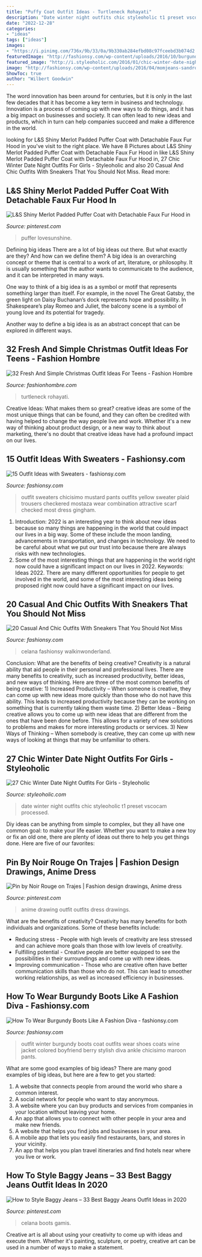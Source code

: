 ```yaml
---
title: "Puffy Coat Outfit Ideas - Turtleneck Rohayati"
description: "Date winter night outfits chic styleoholic t1 preset vscocam processed"
date: "2022-12-28"
categories:
- "ideas"
tags: ["ideas"]
images:
- "https://i.pinimg.com/736x/9b/33/0a/9b330ab284efbd08c97fceebd3b074d2.jpg"
featuredImage: "http://fashionsy.com/wp-content/uploads/2016/10/burgundy-coat-and-boots.jpg"
featured_image: "http://i.styleoholic.com/2016/01/chic-winter-date-night-outfits-for-girls-14.jpg"
image: "http://fashionsy.com/wp-content/uploads/2016/04/momjeans-sandrojeans-yslbag-newbalance-sneakers-90sstyle-5-630x945.jpg"
ShowToc: true
author: "Wilbert Goodwin"
---
```



The word innovation has been around for centuries, but it is only in the last few decades that it has become a key term in business and technology. Innovation is a process of coming up with new ways to do things, and it has a big impact on businesses and society. It can often lead to new ideas and products, which in turn can help companies succeed and make a difference in the world.

	

		
looking for L&amp;S Shiny Merlot Padded Puffer Coat with Detachable Faux Fur Hood in you've visit to the right place. We have 8 Pictures about L&amp;S Shiny Merlot Padded Puffer Coat with Detachable Faux Fur Hood in like L&amp;S Shiny Merlot Padded Puffer Coat with Detachable Faux Fur Hood in, 27 Chic Winter Date Night Outfits For Girls - Styleoholic and also 20 Casual And Chic Outfits With Sneakers That You Should Not Miss. Read more:
		
    
## L&amp;S Shiny Merlot Padded Puffer Coat With Detachable Faux Fur Hood In

<img loading=lazy src="https://i.pinimg.com/736x/9b/33/0a/9b330ab284efbd08c97fceebd3b074d2.jpg" onerror="this.onerror=null;this.src='https://tse1.mm.bing.net/th?id=OIP.VWmBwmW9O5fxGt4rxBiZUAHaLH&amp;pid=15.1';" alt="L&amp;S Shiny Merlot Padded Puffer Coat with Detachable Faux Fur Hood in">

_Source: pinterest.com_

>puffer lovesunshine. 

	

Defining big ideas
There are a lot of big ideas out there. But what exactly are they? And how can we define them?
A big idea is an overarching concept or theme that is central to a work of art, literature, or philosophy. It is usually something that the author wants to communicate to the audience, and it can be interpreted in many ways.

One way to think of a big idea is as a symbol or motif that represents something larger than itself. For example, in the novel The Great Gatsby, the green light on Daisy Buchanan’s dock represents hope and possibility. In Shakespeare’s play Romeo and Juliet, the balcony scene is a symbol of young love and its potential for tragedy.

Another way to define a big idea is as an abstract concept that can be explored in different ways.

    
## 32 Fresh And Simple Christmas Outfit Ideas For Teens - Fashion Hombre

<img loading=lazy src="http://www.fashionhombre.com/wp-content/uploads/2019/10/Fresh-And-Simple-Christmas-Outfit-Ideas-For-Teens-8-1.jpg" onerror="this.onerror=null;this.src='https://tse4.mm.bing.net/th?id=OIP.tW48nCD0yl5GPXKSHfKvywHaLG&amp;pid=15.1';" alt="32 Fresh And Simple Christmas Outfit Ideas For Teens - Fashion Hombre">

_Source: fashionhombre.com_

>turtleneck rohayati. 

	

Creative Ideas: What makes them so great?
creative ideas are some of the most unique things that can be found, and they can often be credited with having helped to change the way people live and work. Whether it's a new way of thinking about product design, or a new way to think about marketing, there's no doubt that creative ideas have had a profound impact on our lives.

    
## 15 Outfit Ideas With Sweaters - Fashionsy.com

<img loading=lazy src="https://fashionsy.com/wp-content/uploads/2013/10/saffron-scarves-echarpes-sweaters-whitelook-main-single-630x923.jpg" onerror="this.onerror=null;this.src='https://tse1.mm.bing.net/th?id=OIP.pbMiT7kFITs_XUPw0R4pawHaK2&amp;pid=15.1';" alt="15 Outfit Ideas with Sweaters - fashionsy.com">

_Source: fashionsy.com_

>outfit sweaters chicisimo mustard pants outfits yellow sweater plaid trousers checkered mostaza wear combination attractive scarf checked most dress gingham. 

	

1) Introduction: 2022 is an interesting year to think about new ideas because so many things are happening in the world that could impact our lives in a big way. Some of these include the moon landing, advancements in transportation, and changes in technology. We need to be careful about what we put our trust into because there are always risks with new technologies.
2) Some of the most interesting things that are happening in the world right now could have a significant impact on our lives in 2022. Keywords: Ideas 2022. There are many different opportunities for people to get involved in the world, and some of the most interesting ideas being proposed right now could have a significant impact on our lives.

    
## 20 Casual And Chic Outfits With Sneakers That You Should Not Miss

<img loading=lazy src="http://fashionsy.com/wp-content/uploads/2016/04/momjeans-sandrojeans-yslbag-newbalance-sneakers-90sstyle-5-630x945.jpg" onerror="this.onerror=null;this.src='https://tse2.mm.bing.net/th?id=OIP.vvBwyNN0vTFB7xGIzO-XaQHaLH&amp;pid=15.1';" alt="20 Casual And Chic Outfits With Sneakers That You Should Not Miss">

_Source: fashionsy.com_

>celana fashionsy walkinwonderland. 

	

Conclusion: What are the benefits of being creative?
Creativity is a natural ability that aid people in their personal and professional lives. There are many benefits to creativity, such as increased productivity, better ideas, and new ways of thinking. Here are three of the most common benefits of being creative: 1) Increased Productivity – When someone is creative, they can come up with new ideas more quickly than those who do not have this ability. This leads to increased productivity because they can be working on something that is currently taking them waste time. 2) Better Ideas – Being creative allows you to come up with new ideas that are different from the ones that have been done before. This allows for a variety of new solutions to problems and makes for more interesting products or services. 3) New Ways of Thinking – When somebody is creative, they can come up with new ways of looking at things that may be unfamiliar to others.

    
## 27 Chic Winter Date Night Outfits For Girls - Styleoholic

<img loading=lazy src="http://i.styleoholic.com/2016/01/chic-winter-date-night-outfits-for-girls-14.jpg" onerror="this.onerror=null;this.src='https://tse1.mm.bing.net/th?id=OIP.DQ7ErT1wsZ29q0q1NWK2hgHaLH&amp;pid=15.1';" alt="27 Chic Winter Date Night Outfits For Girls - Styleoholic">

_Source: styleoholic.com_

>date winter night outfits chic styleoholic t1 preset vscocam processed. 

	

Diy ideas can be anything from simple to complex, but they all have one common goal: to make your life easier. Whether you want to make a new toy or fix an old one, there are plenty of ideas out there to help you get things done. Here are five of our favorites: 

    
## Pin By Noir Rouge On Trajes | Fashion Design Drawings, Anime Dress

<img loading=lazy src="https://i.pinimg.com/736x/c2/94/51/c2945145f0660221d4a3fd9f91cf1a3f--anime-outfits-outfit-design-drawing.jpg" onerror="this.onerror=null;this.src='https://tse4.mm.bing.net/th?id=OIP.8_FrgXeH3fNseZ0wbH5FbgHaLi&amp;pid=15.1';" alt="Pin by Noir Rouge on Trajes | Fashion design drawings, Anime dress">

_Source: pinterest.com_

>anime drawing outfit outfits dress drawings. 

	

What are the benefits of creativity?
Creativity has many benefits for both individuals and organizations. Some of these benefits include: 
- Reducing stress - People with high levels of creativity are less stressed and can achieve more goals than those with low levels of creativity. 
- Fulfilling potential - Creative people are better equipped to see the possibilities in their surroundings and come up with new ideas. 
- Improving communication - Those who are creative often have better communication skills than those who do not. This can lead to smoother working relationships, as well as increased efficiency in businesses.

    
## How To Wear Burgundy Boots Like A Fashion Diva - Fashionsy.com

<img loading=lazy src="http://fashionsy.com/wp-content/uploads/2016/10/burgundy-coat-and-boots.jpg" onerror="this.onerror=null;this.src='https://tse2.mm.bing.net/th?id=OIP.8vDzvKDi3Zc-wKyi9ThquQHaLG&amp;pid=15.1';" alt="How To Wear Burgundy Boots Like A Fashion Diva - fashionsy.com">

_Source: fashionsy.com_

>outfit winter burgundy boots coat outfits wear shoes coats wine jacket colored boyfriend berry stylish diva ankle chicisimo maroon pants. 

	

What are some good examples of big ideas?
There are many good examples of big ideas, but here are a few to get you started:
1. A website that connects people from around the world who share a common interest. 
2. A social network for people who want to stay anonymous. 
3. A website where you can buy products and services from companies in your location without leaving your home. 
4. An app that allows you to connect with other people in your area and make new friends. 
5. A website that helps you find jobs and businesses in your area. 
6. A mobile app that lets you easily find restaurants, bars, and stores in your vicinity. 
7. An app that helps you plan travel itineraries and find hotels near where you live or work.

    
## How To Style Baggy Jeans – 33 Best Baggy Jeans Outfit Ideas In 2020

<img loading=lazy src="https://i.pinimg.com/736x/87/d3/02/87d302b4a4ae29740a3f4f2146368430.jpg" onerror="this.onerror=null;this.src='https://tse3.mm.bing.net/th?id=OIP.Db9j-Z7RUfK7RzLpGDxOwQHaLH&amp;pid=15.1';" alt="How to Style Baggy Jeans – 33 Best Baggy Jeans Outfit Ideas in 2020">

_Source: pinterest.com_

>celana boots gamis. 

	

Creative art is all about using your creativity to come up with ideas and execute them. Whether it's painting, sculpture, or poetry, creative art can be used in a number of ways to make a statement.

